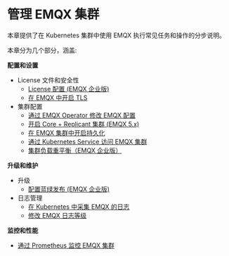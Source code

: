 # 管理 EMQX 集群

本章提供了在 Kubernetes 集群中使用 EMQX 执行常见任务和操作的分步说明。

本章分为几个部分，涵盖:

**配置和设置**

- License 文件和安全性
  - [License 配置 (EMQX 企业版)](./configure-emqx-license.md)
  - [在 EMQX 中开启 TLS](./configure-emqx-tls.md)
- 集群配置
  - [通过 EMQX Operator 修改 EMQX 配置](./configure-emqx-config.md)
  - [开启 Core + Replicant 集群 (EMQX 5.x)](./configure-emqx-core-replicant.md)
  - [在 EMQX 集群中开启持久化](./configure-emqx-persistence.md)
  - [通过 Kubernetes Service 访问 EMQX 集群](./configure-emqx-service.md)
  - [集群负载重平衡（EMQX 企业版）](./configure-emqx-rebalance.md)

**升级和维护**

- 升级
  - [配置蓝绿发布 (EMQX 企业版)](./configure-emqx-blueGreenUpdate.md)
- 日志管理
  - [在 Kubernetes 中采集 EMQX 的日志](./configure-emqx-log-collection.md)
  - [修改 EMQX 日志等级](./configure-emqx-log-level.md)

**监控和性能**

- [通过 Prometheus 监控 EMQX 集群](./configure-emqx-prometheus.md)


